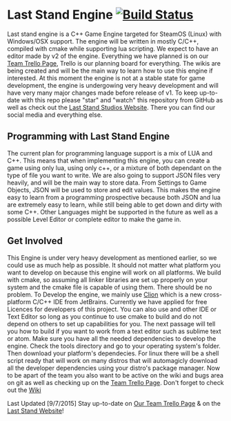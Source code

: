 # Last Stand Engine [![Build Status](https://javabilities.com/jenkins/job/Last%20Stand%20Engine/9/badge/icon)](https://javabilities.com/jenkins/job/Last%20Stand%20Engine/9/)

Last stand engine is a C++ Game Engine targeted for SteamOS (Linux) with Windows/OSX support. The engine will be written in mostly C/C++, compiled with cmake while supporting lua scripting. We expect to have an editor made by v2 of the engine. Everything we have planned is on our [Team Trello Page](https://trello.com/b/t2C62QjU/LSEngine-c), Trello is our planning board for everything. The wikis are being created and will be the main way to learn how to use this engine if interested. At this moment the engine is not at a stable state for game development, the engine is undergowing very heavy development and will have very many major changes made before release of v1. To keep up-to-date with this repo please "star" and "watch" this repository from GitHub as well as check out the [Last Stand Studios Website](http://laststandstudio.com). There you can find our social media and everything else.

## Programming with Last Stand Engine
The current plan for programming language support is a mix of LUA and C++. This means that when implementing this engine, you can create a game using only lua, using only c++, or a mixture of both dependant on the type of file you want to write. We are also going to support JSON files very heavily, and will be the main way to store data. From Settings to Game Objects, JSON will be used to store and edit values. This makes the engine easy to learn from a programming prospective because both JSON and lua are extremely easy to learn, while still being able to get down and dirty with some C++. Other Languages might be supported in the future as well as a possible Level Editor or complete editor to make the game in.

## Get Involved
This Engine is under very heavy development as mentioned earlier, so we could use as much help as possible. It should not matter what platform you want to develop on because this engine will work on all platforms. We build with cmake, so assuming all linker libraries are set up properly on your system and the cmake file is capable of using them. There should be no problem. To Develop the engine, we mainly use [Clion](https://www.jetbrains.com/clion/) which is a new cross-platform C/C++ IDE from JetBrains. Currently we have applied for free Licences for developers of this project. You can also use and other IDE or Text Editor so long as you continue to use cmake to build and do not depend on others to set up capabilities for you. The next passage will tell you how to build if you want to work from a text editor such as sublime text or atom. Make sure you have all the needed dependencies to develop the engine. Check the tools directory and go to your operating system's folder. Then download your platform's dependecies. For linux there will be a shell script ready that will work on many distros that will automagicly download all the developer dependencies using your distro's package manager. Now to be apart of the team you also want to be active on the wiki and bugs area on git as well as checking up on the [Team Trello Page](https://trello.com/b/t2C62QjU/LSEngine-c). Don't forget to check out the [Wiki](https://github.com/LastStandStudio/Last-Stand-Engine/wiki)

Last Updated [9/7/2015] Stay up-to-date on [Our Team Trello Page](https://trello.com/b/t2C62QjU/LSEngine-c) & on the [Last Stand Website](http://laststandstudio.com)!
